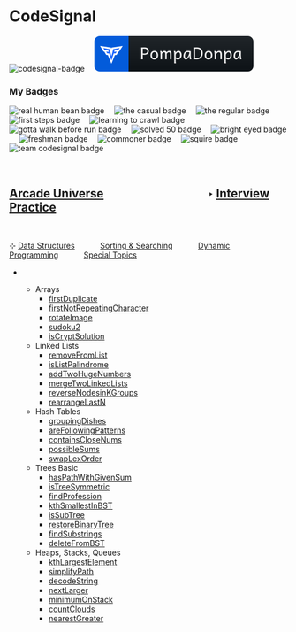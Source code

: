 <h1 id='cds'><strong>CodeSignal</strong></h1>

<p align="left" >
    <img src='https://app.codesignal.com/badges/user-level/23.svg' alt='codesignal-badge' style="width: 32px" />&emsp;
    <a href='https://app.codesignal.com/profile/pompadonpa'>
        <img src='../../../Assets/svg/codesignal.svg' alt='codesignal-badge' />
    </a>
</p>


### My Badges


<p align="left" >
    <img src='https://app.codesignal.com/user-icons/miscellaneous/email_verified.svg' alt='real human bean badge' style="width: 32px" />&emsp;
    <img src='https://app.codesignal.com/user-icons/activity/visit_3.svg' alt='the casual badge' style="width: 32px" />&emsp;
    <img src='https://app.codesignal.com/user-icons/activity/visit_5.svg' alt='the regular badge' style="width: 32px" />&emsp;
    <img src='https://app.codesignal.com/user-icons/solved/solved_1.svg' alt='first steps badge' style="width: 32px" />&emsp;
    <img src='https://app.codesignal.com/user-icons/solved/solved_5.svg' alt='learning to crawl badge' style="width: 32px" />&emsp;
    <img src='https://app.codesignal.com/user-icons/solved/solved_20.svg' alt='gotta walk before run badge' style="width: 32px" />&emsp;
    <img src="https://app.codesignal.com/user-icons/solved/solved_50.svg" alt='solved 50 badge' style="width: 32px" />&emsp;
    <img src='https://app.codesignal.com/user-icons/interview_practice/plan_selected.svg' alt='bright eyed badge' style="width: 32px" />&emsp;
    <img src='https://app.codesignal.com/user-icons/interview_practice/ipm_topic_1.svg' alt='freshman badge' style="width: 32px" />&emsp;
    <img src='https://app.codesignal.com/user-icons/arcade/arcade_levels_1.svg' alt='commoner badge' style="width: 32px" />&emsp;
    <img src='https://app.codesignal.com/user-icons/arcade/arcade_levels_3.svg' alt='squire badge' style="width: 32px" />&emsp;
    <img src='https://app.codesignal.com/user-icons/miscellaneous/team_codefights.svg' alt='team codesignal badge' style="width: 32px" />&emsp;

</p>
<br id='center'/>

## [Arcade Universe](https://github.com/PompaDonpa/WhiteBoard/tree/main/Algorithms/CodeSignal#cds)&emsp;&emsp;&emsp;&emsp;&emsp;&emsp;&emsp;&emsp;&emsp;‣ [Interview Practice](https://app.codesignal.com/interview-practice)
<br />

⊹ [Data Structures](https://github.com/PompaDonpa/WhiteBoard/tree/main/Algorithms/CodeSignal/Interview%20Practice#center)&emsp;&emsp;&emsp; [Sorting & Searching](https://github.com/PompaDonpa/WhiteBoard/tree/main/Algorithms/CodeSignal/Interview%20Practice/Sorting%20&%20Searching#center)&emsp;&emsp;&emsp; [Dynamic Programming](https://github.com/PompaDonpa/WhiteBoard/tree/main/Algorithms/CodeSignal/Interview%20Practice/Dynamic%20Programming#center)&emsp;&emsp;&emsp; [Special Topics](https://github.com/PompaDonpa/WhiteBoard/tree/main/Algorithms/CodeSignal/Interview%20Practice/Special%20Topics#center)
-   &ensp;

    -   Arrays
        -   [firstDuplicate](/Algorithms/CodeSignal/Interview%20Practice/Data%20Structures/Arrays/first-duplicate)
        -   [firstNotRepeatingCharacter](/Algorithms/CodeSignal/Interview%20Practice/Data%20Structures/Arrays/first-not-repeating-character)
        -   [rotateImage](/Algorithms/CodeSignal/Interview%20Practice/Data%20Structures/Arrays/rotate-image)
        -   [sudoku2](/Algorithms/CodeSignal/Interview%20Practice/Data%20Structures/Arrays/sudoku-2)
        -   [isCryptSolution](/Algorithms/CodeSignal/Interview%20Practice/Data%20Structures/Arrays/is-crypt-solution)
    -   Linked Lists
        -   [removeFromList]()
        -   [isListPalindrome]()
        -   [addTwoHugeNumbers]()
        -   [mergeTwoLinkedLists]()
        -   [reverseNodesinKGroups]()
        -   [rearrangeLastN]()
    -   Hash Tables
        -   [groupingDishes]()
        -   [areFollowingPatterns]()
        -   [containsCloseNums]()
        -   [possibleSums]()
        -   [swapLexOrder]()      
    -   Trees Basic
        -   [hasPathWithGivenSum]()
        -   [isTreeSymmetric]()
        -   [findProfession]()
        -   [kthSmallestInBST]()
        -   [isSubTree]()
        -   [restoreBinaryTree]()
        -   [findSubstrings]()
        -   [deleteFromBST]()
    -   Heaps, Stacks, Queues
        -   [kthLargestElement]()
        -   [simplifyPath]()
        -   [decodeString]()
        -   [nextLarger]()
        -   [minimumOnStack]()
        -   [countClouds]()
        -   [nearestGreater]()
